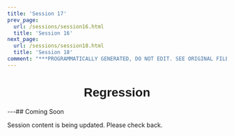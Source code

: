 ```yaml
---
title: 'Session 17'
prev_page:
  url: /sessions/session16.html
  title: 'Session 16'
next_page:
  url: /sessions/session18.html
  title: 'Session 18'
comment: "***PROGRAMMATICALLY GENERATED, DO NOT EDIT. SEE ORIGINAL FILES IN /content***"
---
```

<h1  style="font-family:  Verdana,  Geneva,  sans-serif;  text-align:center">Regression</h1> 
---##  Coming  Soon 
 
Session  content  is  being  updated.  Please  check  back.
